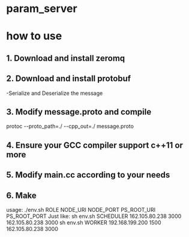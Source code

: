 # param_server

# how to use
## 1. Download and install zeromq
## 2. Download and install protobuf
-Serialize and Deserialize the message
## 3. Modify message.proto and compile
protoc --proto_path=./ --cpp_out=./ message.proto
## 4. Ensure your GCC compiler support c++11 or more
## 5. Modify main.cc according to your needs
## 6. Make
usage: ./env.sh ROLE NODE_URI NODE_PORT PS_ROOT_URI PS_ROOT_PORT
Just like:
sh env.sh SCHEDULER 162.105.80.238 3000 162.105.80.238 3000
sh env.sh WORKER 192.168.199.200 1500 162.105.80.238 3000

